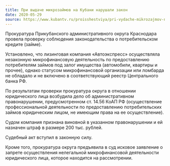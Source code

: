 ```yaml
---
title: При выдаче микрозаймов на Кубани нарушали закон
date: 2020-05-29
source: https://www.kubantv.ru/proisshestviya/pri-vydache-mikrozajmov-na-kubani-narushali-zakon/
---
```


Прокуратура Прикубанского административного округа Краснодара провела проверку соблюдения законодательства о потребительском кредите (займе).

Установлено, что лизинговая компания «Автоэкспресс» осуществляла незаконную микрофинансовую деятельность по предоставлению потребителям займов под залог имущества (автомобили, квартиры и прочее), однако статусом микрофинансовой организации или ломбарда не обладало и не включено в соответствующий реестр Центрального банка РФ.

По результатам проверки прокуратура округа в отношении юридического лица возбудила дело об административном правонарушении, предусмотренном ст. 14.56 КоАП РФ (осуществление профессиональной деятельности по предоставлению потребительских займов юридическим лицом, не имеющим права на ее осуществление).

Судом компания признана виновной в указанном правонарушении и ей назначен штраф в размере 200 тыс. рублей.

Судебный акт вступил в законную силу.

Кроме того, прокуратура округа предъявила в суд исковое заявление о запрете осуществления нелегальной микрофинансовой деятельности юридического лица, которое находится на рассмотрении.